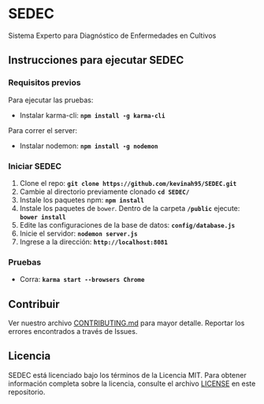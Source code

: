 # SEDEC
Sistema Experto para Diagnóstico de Enfermedades en Cultivos
## Instrucciones para ejecutar SEDEC

### Requisitos previos
Para ejecutar las pruebas:
  - Instalar karma-cli: **`npm install -g karma-cli`**


Para correr el server:

  - Instalar nodemon: **`npm install -g nodemon`**

### Iniciar SEDEC

  1. Clone el repo: **`git clone https://github.com/kevinah95/SEDEC.git`**
  2. Cambie al directorio previamente clonado **`cd SEDEC/`**
  3. Instale los paquetes npm: **`npm install`**
  4. Instale los paquetes de `bower`. Dentro de la carpeta **`/public`** ejecute: **`bower install`**
  5. Edite las configuraciones de la base de datos: **`config/database.js`**
  6. Inicie el servidor: **`nodemon server.js`**
  7. Ingrese a la dirección: **`http://localhost:8081`**
### Pruebas

  - Corra: **`karma start --browsers Chrome`**

## Contribuir
Ver nuestro archivo [CONTRIBUTING.md](https://github.com/kevinah95/SEDEC/blob/master/CONTRIBUTING.md) para mayor detalle. Reportar los errores encontrados a través de Issues.
## Licencia
SEDEC está licenciado bajo los términos de la Licencia MIT. Para obtener información completa sobre la licencia, consulte el archivo [LICENSE](https://github.com/kevinah95/SEDEC/blob/master/LICENSE) en este repositorio.
